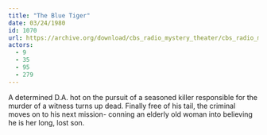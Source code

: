 ```yaml
---
title: "The Blue Tiger"
date: 03/24/1980
id: 1070
url: https://archive.org/download/cbs_radio_mystery_theater/cbs_radio_mystery_theater-1051-1100.zip/cbs_radio_mystery_theater-1051-1100%2Fcbsrmt_1070_the_blue_tiger.mp3
actors:
  - 9
  - 35
  - 95
  - 279
---
```

A determined D.A. hot on the pursuit of a seasoned killer responsible for the murder of a witness turns up dead. Finally free of his tail, the criminal moves on to his next mission- conning an elderly old woman into believing he is her long, lost son.